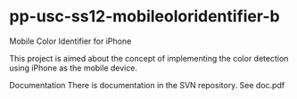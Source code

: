 # pp-usc-ss12-mobileoloridentifier-b
Mobile Color Identifier for iPhone

This project is aimed about the concept of implementing the color detection using iPhone as the mobile device.

Documentation
There is documentation in the SVN repository. See doc.pdf
